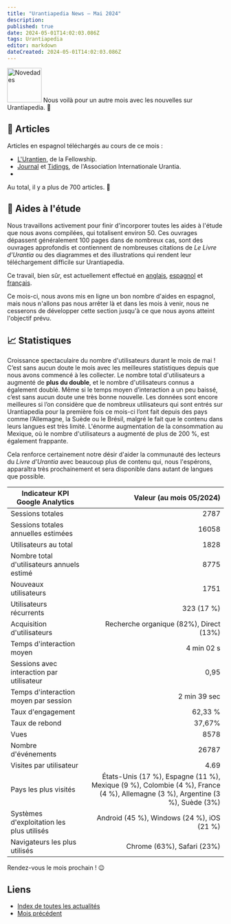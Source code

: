 ```yaml
---
title: "Urantiapedia News — Mai 2024"
description: 
published: true
date: 2024-05-01T14:02:03.086Z
tags: Urantiapedia
editor: markdown
dateCreated: 2024-05-01T14:02:03.086Z
---
```


<img src="/_assets/svg/icon-news.svg" alt="Novedades" style="width: 80px;"> Nous voilà pour un autre mois avec les nouvelles sur Urantiapedia. :mega:

## :page_with_curl: Articles

Articles en espagnol téléchargés au cours de ce mois :

- [L'Urantien](/es/index/articles_the_urantian), de la Fellowship.
- [Journal](/es/index/articles_iua_journal) et [Tidings](/es/index/articles_iua_tidings), de l'Association Internationale Urantia.
- 
Au total, il y a plus de 700 articles. :clap:

## :notebook: Aides à l'étude

Nous travaillons activement pour finir d'incorporer toutes les aides à l'étude que nous avons compilées, qui totalisent environ 50. Ces ouvrages dépassent généralement 100 pages dans de nombreux cas, sont des ouvrages approfondis et contiennent de nombreuses citations de _Le Livre d'Urantia_ ou des diagrammes et des illustrations qui rendent leur téléchargement difficile sur Urantiapedia.

Ce travail, bien sûr, est actuellement effectué en [anglais](/en/index/study_aids), [espagnol](/es/index/study_aids) et [français](/fr/index/study_aids).

Ce mois-ci, nous avons mis en ligne un bon nombre d'aides en espagnol, mais nous n'allons pas nous arrêter là et dans les mois à venir, nous ne cesserons de développer cette section jusqu'à ce que nous ayons atteint l'objectif prévu.

## :chart_with_upwards_trend: Statistiques

Croissance spectaculaire du nombre d'utilisateurs durant le mois de mai ! C’est sans aucun doute le mois avec les meilleures statistiques depuis que nous avons commencé à les collecter. Le nombre total d'utilisateurs a augmenté de **plus du double**, et le nombre d'utilisateurs connus a également doublé. Même si le temps moyen d’interaction a un peu baissé, c’est sans aucun doute une très bonne nouvelle. Les données sont encore meilleures si l’on considère que de nombreux utilisateurs qui sont entrés sur Urantiapedia pour la première fois ce mois-ci l’ont fait depuis des pays comme l’Allemagne, la Suède ou le Brésil, malgré le fait que le contenu dans leurs langues est très limité. L'énorme augmentation de la consommation au Mexique, où le nombre d'utilisateurs a augmenté de plus de 200 %, est également frappante.

Cela renforce certainement notre désir d'aider la communauté des lecteurs du _Livre d'Urantia_ avec beaucoup plus de contenu qui, nous l'espérons, apparaîtra très prochainement et sera disponible dans autant de langues que possible.

Indicateur KPI Google Analytics | Valeur (au mois 05/2024) 
--- | ---:
Sessions totales | 2787 
Sessions totales annuelles estimées | 16058 
Utilisateurs au total | 1828
Nombre total d'utilisateurs annuels estimé | 8775
Nouveaux utilisateurs | 1751
Utilisateurs récurrents | 323 (17 %)
Acquisition d'utilisateurs | Recherche organique (82%), Direct (13%)
Temps d'interaction moyen | 4 min 02 s
Sessions avec interaction par utilisateur | 0,95
Temps d'interaction moyen par session | 2 min 39 sec
Taux d'engagement | 62,33 %
Taux de rebond | 37,67% 
Vues | 8578
Nombre d'événements | 26787
Visites par utilisateur | 4.69
Pays les plus visités | États-Unis (17 %), Espagne (11 %), Mexique (9 %), Colombie (4 %), France (4 %), Allemagne (3 %), Argentine (3 %), Suède (3%) 
Systèmes d'exploitation les plus utilisés | Android (45 %), Windows (24 %), iOS (21 %) 
Navigateurs les plus utilisés | Chrome (63%), Safari (23%) 

Rendez-vous le mois prochain ! :wink: 

## Liens

- [Index de toutes les actualités](/fr/news)
- [Mois précédent](/fr/news/2024/03)